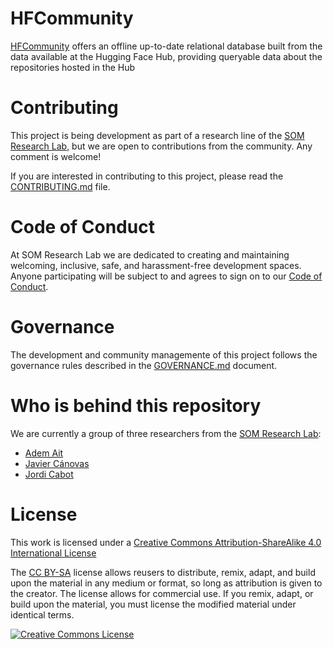 # HFCommunity

[HFCommunity](https://som-research.github.io/HFCommunity/) offers an offline up-to-date relational database built from the data available at the Hugging Face Hub, providing queryable data about the repositories hosted in the Hub

# Contributing

This project is being development as part of a research line of the [SOM Research Lab](https://som-research.github.io/), but we are open to contributions from the community. Any comment is welcome!

If you are interested in contributing to this project, please read the [CONTRIBUTING.md](CONTRIBUTING.md) file.

# Code of Conduct

At SOM Research Lab we are dedicated to creating and maintaining welcoming, inclusive, safe, and harassment-free development spaces. Anyone participating will be subject to and agrees to sign on to our [Code of Conduct](CODE_OF_CONDUCT.md).

# Governance

The development and community managemente of this project follows the governance rules described in the [GOVERNANCE.md](GOVERNANCE.md) document.

# Who is behind this repository

We are currently a group of three researchers from the [SOM Research Lab](https://som-research.github.io/):

* [Adem Ait](https://github.com/ademait/) 
* [Javier Cánovas](https://github.com/jlcanovas/) 
* [Jordi Cabot](https://github.com/jcabot/) 

# License

This work is licensed under a <a rel="license" href="http://creativecommons.org/licenses/by-sa/4.0/">Creative Commons Attribution-ShareAlike 4.0 International License</a>

The [CC BY-SA](https://creativecommons.org/licenses/by-sa/4.0/) license allows reusers to distribute, remix, adapt, and build upon the material in any medium or format, so long as attribution is given to the creator. The license allows for commercial use. If you remix, adapt, or build upon the material, you must license the modified material under identical terms.

<a rel="license" href="http://creativecommons.org/licenses/by-sa/4.0/"><img alt="Creative Commons License" style="border-width:0" src="https://i.creativecommons.org/l/by-sa/4.0/88x31.png" /></a>


